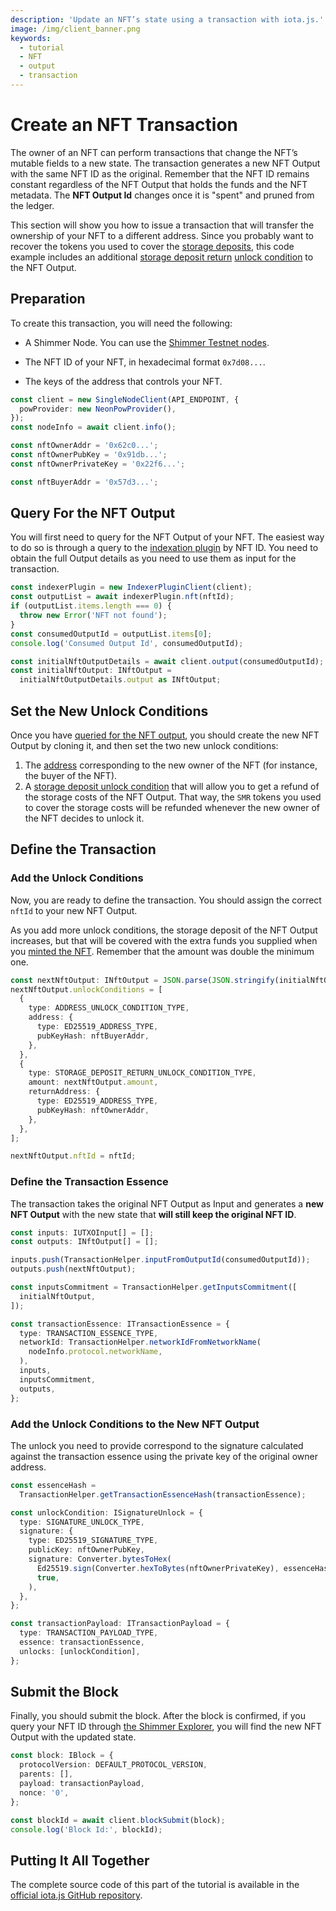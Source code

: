 ```yaml
---
description: 'Update an NFT’s state using a transaction with iota.js.'
image: /img/client_banner.png
keywords:
  - tutorial
  - NFT
  - output
  - transaction
---
```


# Create an NFT Transaction

The owner of an NFT can perform transactions that change the NFT’s mutable fields to a new state. The transaction
generates a new NFT Output with the same NFT ID as the original. Remember that the NFT ID remains constant regardless of
the NFT Output that holds the funds and the NFT metadata. The **NFT Output Id** changes once it is "spent" and pruned
from the ledger.

This section will show you how to issue a transaction that will transfer the ownership of your NFT to a different
address. Since you probably want to recover the tokens you used to cover
the [storage deposits](/iota.js/tutorials/value-transactions/introduction#storage-costs-and-deposits),
this code example includes an
additional [storage deposit return](/learn/protocols/stardust/core-concepts/output-unlock-conditions#storage-deposit-return) [unlock condition](/learn/protocols/stardust/core-concepts/output-unlock-conditions)
to the NFT Output.

## Preparation

To create this transaction, you will need the following:

- A Shimmer Node. You can use the [Shimmer Testnet nodes](https://api.testnet.shimmer.network).

- The NFT ID of your NFT, in hexadecimal format `0x7d08...`.

- The keys of the address that controls your NFT.

```typescript
const client = new SingleNodeClient(API_ENDPOINT, {
  powProvider: new NeonPowProvider(),
});
const nodeInfo = await client.info();

const nftOwnerAddr = '0x62c0...';
const nftOwnerPubKey = '0x91db...';
const nftOwnerPrivateKey = '0x22f6...';

const nftBuyerAddr = '0x57d3...';
```

## Query For the NFT Output

You will first need to query for the NFT Output of your NFT. The easiest way to do so is through a query to
the [indexation plugin](/hornet/2.0/inx-plugins/indexer/api_reference) by NFT ID. You need to obtain the full
Output details as you need to use them as input for the transaction.

```typescript
const indexerPlugin = new IndexerPluginClient(client);
const outputList = await indexerPlugin.nft(nftId);
if (outputList.items.length === 0) {
  throw new Error('NFT not found');
}
const consumedOutputId = outputList.items[0];
console.log('Consumed Output Id', consumedOutputId);

const initialNftOutputDetails = await client.output(consumedOutputId);
const initialNftOutput: INftOutput =
  initialNftOutputDetails.output as INftOutput;
```

## Set the New Unlock Conditions

Once you have [queried for the NFT output](#query-for-the-nft-output), you should create the new NFT Output by cloning
it, and then set the two new unlock conditions:

1. The [address](/learn/protocols/stardust/core-concepts/output-unlock-conditions#address)
   corresponding to the new owner of the NFT (for instance, the buyer of the NFT).
2. A [storage deposit unlock condition](/learn/protocols/stardust/core-concepts/output-unlock-conditions#storage-deposit-return)
   that will allow you to get a refund of the storage costs of the NFT Output. That way, the `SMR` tokens you used to cover
   the storage costs will be refunded whenever the new owner of the NFT decides to unlock it.

## Define the Transaction

### Add the Unlock Conditions

Now, you are ready to define the transaction. You should assign the correct `nftId` to your new NFT Output.

As you add more unlock conditions, the storage deposit of the NFT Output increases, but that will be covered with the
extra funds you supplied when you [minted the NFT](03-mint-new-nft.md). Remember that the amount was double the minimum
one.

```typescript
const nextNftOutput: INftOutput = JSON.parse(JSON.stringify(initialNftOutput));
nextNftOutput.unlockConditions = [
  {
    type: ADDRESS_UNLOCK_CONDITION_TYPE,
    address: {
      type: ED25519_ADDRESS_TYPE,
      pubKeyHash: nftBuyerAddr,
    },
  },
  {
    type: STORAGE_DEPOSIT_RETURN_UNLOCK_CONDITION_TYPE,
    amount: nextNftOutput.amount,
    returnAddress: {
      type: ED25519_ADDRESS_TYPE,
      pubKeyHash: nftOwnerAddr,
    },
  },
];

nextNftOutput.nftId = nftId;
```

### Define the Transaction Essence

The transaction takes the original NFT Output as Input and generates a **new NFT Output** with the new state that **will
still keep the original NFT ID**.

```typescript
const inputs: IUTXOInput[] = [];
const outputs: INftOutput[] = [];

inputs.push(TransactionHelper.inputFromOutputId(consumedOutputId));
outputs.push(nextNftOutput);

const inputsCommitment = TransactionHelper.getInputsCommitment([
  initialNftOutput,
]);

const transactionEssence: ITransactionEssence = {
  type: TRANSACTION_ESSENCE_TYPE,
  networkId: TransactionHelper.networkIdFromNetworkName(
    nodeInfo.protocol.networkName,
  ),
  inputs,
  inputsCommitment,
  outputs,
};
```

### Add the Unlock Conditions to the New NFT Output

The unlock you need to provide correspond to the signature calculated against the transaction essence using the private
key of the original owner address.

```typescript
const essenceHash =
  TransactionHelper.getTransactionEssenceHash(transactionEssence);

const unlockCondition: ISignatureUnlock = {
  type: SIGNATURE_UNLOCK_TYPE,
  signature: {
    type: ED25519_SIGNATURE_TYPE,
    publicKey: nftOwnerPubKey,
    signature: Converter.bytesToHex(
      Ed25519.sign(Converter.hexToBytes(nftOwnerPrivateKey), essenceHash),
      true,
    ),
  },
};

const transactionPayload: ITransactionPayload = {
  type: TRANSACTION_PAYLOAD_TYPE,
  essence: transactionEssence,
  unlocks: [unlockCondition],
};
```

## Submit the Block

Finally, you should submit the block. After the block is confirmed, if you query your NFT ID
through [the Shimmer Explorer](https://explorer.shimmer.network/shimmer), you will find the new NFT Output with the
updated state.

```typescript
const block: IBlock = {
  protocolVersion: DEFAULT_PROTOCOL_VERSION,
  parents: [],
  payload: transactionPayload,
  nonce: '0',
};

const blockId = await client.blockSubmit(block);
console.log('Block Id:', blockId);
```

## Putting It All Together

The complete source code of this part of the tutorial is available in
the [official iota.js GitHub repository](https://github.com/iotaledger/iota.js/blob/feat/stardust/packages/iota/examples/shimmer-nft-transaction-tutorial/src/nft-transaction.ts).
